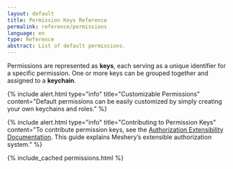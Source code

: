 ```yaml
---
layout: default
title: Permission Keys Reference 
permalink: reference/permissions
language: en
type: Reference
abstract: List of default permissions.
---
```



Permissions are represented as <b>keys</b>, each serving as a unique identifier for a specific permission. One or more keys can be grouped together and assigned to a <b>keychain</b>.<br>

{% include alert.html type="info" title="Customizable Permissions" content="Default permissions can be easily customized by simply creating your own keychains and roles."
%}

{% include alert.html type="info" title="Contributing to Permission Keys" content="To contribute permission keys, see the <a href='https://docs.meshery.io/extensibility/authorization'>Authorization Extensibility Documentation</a>. This guide explains Meshery’s extensible authorization system." %}

<div style="overflow-x:auto;">
{% include_cached permissions.html %}
</div>
